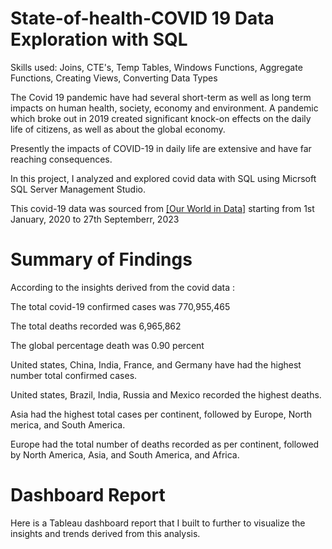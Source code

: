 # State-of-health-COVID 19 Data Exploration with SQL

Skills used: Joins, CTE's, Temp Tables, Windows Functions, Aggregate Functions, Creating Views, Converting Data Types

The Covid 19 pandemic have had several short-term as well as long term impacts on human health, society, economy and environment. A pandemic which broke out in 2019 created significant knock-on effects on the daily life of citizens, as well as about the global economy.

Presently the impacts of COVID-19 in daily life are extensive and have far reaching consequences.

In this project, I analyzed and explored covid data with SQL using Micrsoft SQL Server Management Studio.

This covid-19 data was sourced from [[Our World in Data]](https://ourworldindata.org/covid-deaths) starting from 1st January, 2020 to 27th Septemberr, 2023


# Summary of Findings

According to the insights derived from the covid data :

The total covid-19 confirmed cases was 770,955,465

The total deaths recorded was 6,965,862

The global percentage death was 0.90 percent

United states, China, India, France, and Germany have had the highest number total confirmed cases.

United states, Brazil, India, Russia and Mexico recorded the highest deaths.

Asia had the highest total cases per continent, followed by Europe, North merica, and South America.

Europe had the total number of deaths recorded as per continent, followed by North America, Asia, and South America, and 	Africa.


# Dashboard Report

Here is a Tableau dashboard report that I built to further to visualize the insights and trends derived from this analysis.


